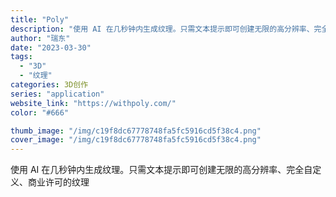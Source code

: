 ```yaml
---
title: "Poly"
description: "使用 AI 在几秒钟内生成纹理。只需文本提示即可创建无限的高分辨率、完全自定义、商业许可的纹理"
author: "瑞东"
date: "2023-03-30"
tags:
  - "3D"
  - "纹理"
categories: 3D创作
series: "application"
website_link: "https://withpoly.com/"
color: "#666"

thumb_image: "/img/c19f8dc67778748fa5fc5916cd5f38c4.png"
cover_image: "/img/c19f8dc67778748fa5fc5916cd5f38c4.png"
---
```


使用 AI 在几秒钟内生成纹理。只需文本提示即可创建无限的高分辨率、完全自定义、商业许可的纹理